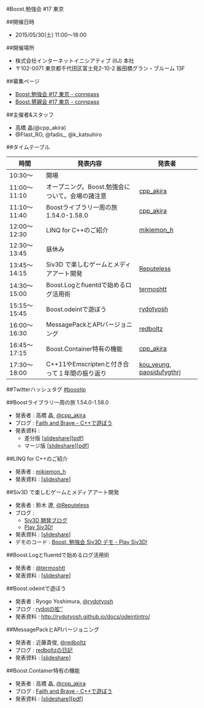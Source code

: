 #Boost.勉強会 #17 東京

##開催日時
- 2015/05/30(土) 11:00〜18:00


##開催場所
- 株式会社インターネットイニシアティブ (IIJ) 本社
- 〒102-0071 東京都千代田区富士見2-10-2 飯田橋グラン・ブルーム 13F


##募集ページ
- [Boost.勉強会 #17 東京 - connpass](http://connpass.com/event/14355/)
- [Boost.懇親会 #17 東京 - connpass](http://connpass.com/event/15094/)


##主催者&スタッフ
- 高橋 晶(@cpp_akira)
- @Flast_RO, @fadis_, @k_katsuhiro


##タイムテーブル

| 時間 | 発表内容 | 発表者 |
|------|----------|--------|
| 10:30〜      | 開場 | |
| 11:00〜11:10 | オープニング。Boost.勉強会について。会場の諸注意 | [cpp_akira](https://twitter.com/cpp_akira) |
| 11:10〜11:40 | Boostライブラリ一周の旅 1.54.0-1.58.0 | [cpp_akira](https://twitter.com/cpp_akira) |
| 12:00〜12:30 | LINQ for C++のご紹介 | [mikiemon_h](https://twitter.com/mikiemon_h) |
| 12:30〜13:45 | 昼休み | |
| 13:45〜14:15 | Siv3D で楽しむゲームとメディアアート開発 | [Reputeless](https://twitter.com/Reputeless) |
| 14:30〜15:00 | Boost.Logとfluentdで始めるログ活用術 | [termoshtt](https://twitter.com/termoshtt) |
| 15:15〜15:45 | Boost.odeintで遊ぼう | [rydotyosh](https://twitter.com/rydotyosh) |
| 16:00〜16:30 | MessagePackとAPIバージョニング | [redboltz](https://twitter.com/redboltz) |
| 16:45〜17:15 | Boost.Container特有の機能 | [cpp_akira](https://twitter.com/cpp_akira) |
| 17:30〜18:00 | C\+\+11やEmscriptenと付き合って１年間の振り返り | [kou_yeung](https://twitter.com/kou_yeung), [paosidufygthrj](https://twitter.com/paosidufygthrj) |


##Twitterハッシュタグ
[#boostjp](http://twitter.com/search?q=%23boostjp)


##Boostライブラリ一周の旅 1.54.0-1.58.0
- 発表者 : 高橋 晶, [@cpp_akira](https://twitter.com/cpp_akira)
- ブログ : [Faith and Brave - C++で遊ぼう](http://faithandbrave.hateblo.jp/)
- 発表資料 :
	- 差分版 [[slideshare](http://www.slideshare.net/faithandbrave/boost-tour-1580)][[pdf](https://dl.dropboxusercontent.com/u/1682460/presentation/boost_17/boost_tour_1_58_0.pdf)]
	- マージ版 [[slideshare](http://www.slideshare.net/faithandbrave/boost-tour-1580-merge)][[pdf](https://dl.dropboxusercontent.com/u/1682460/presentation/boost_17/boost_tour_1_58_0_merge.pdf)]


##LINQ for C++のご紹介
- 発表者 : [mikiemon_h](https://twitter.com/mikiemon_h)
- 発表資料 : [[slideshare](http://www.slideshare.net/miki_hirofumi/boost17-cpplinq)]


##Siv3D で楽しむゲームとメディアアート開発
- 発表者 : 鈴木 遼, [@Reputeless](https://twitter.com/Reputeless)
- ブログ :
	- [Siv3D 開発ブログ](http://siv3d.hateblo.jp/)
	- [Play Siv3D!](http://play-siv3d.hateblo.jp/)
- 発表資料 : [[slideshare](http://www.slideshare.net/Reputeless/siv3d)]
- デモのコード : [Boost. 勉強会 Siv3D デモ - Play Siv3D!](http://play-siv3d.hateblo.jp/entry/boost17)


##Boost.Logとfluentdで始めるログ活用術
- 発表者 : [@termoshtt](https://twitter.com/termoshtt)
- 発表資料 : [[slideshare](http://www.slideshare.net/termoshtt/boostlogfluentd)]


##Boost.odeintで遊ぼう
- 発表者 : Ryogo Yoshimura, [@rydotyosh](https://twitter.com/rydotyosh)
- ブログ : [rydotの呟''](http://rydot.hatenablog.com/)
- 発表資料 : <http://rydotyosh.github.io/docs/odeintintro/>


##MessagePackとAPIバージョニング
- 発表者 : 近藤貴俊, [@redboltz](https://twitter.com/redboltz)
- ブログ : [redboltzの日記](http://d.hatena.ne.jp/redboltz/)
- 発表資料 : [[slideshare](http://www.slideshare.net/taka111/boost-sg-msgpack)]


##Boost.Container特有の機能
- 発表者 : 高橋 晶, [@cpp_akira](https://twitter.com/cpp_akira)
- ブログ : [Faith and Brave - C++で遊ぼう](http://faithandbrave.hateblo.jp/)
- 発表資料 : [[slideshare](http://www.slideshare.net/faithandbrave/boost-container-feature)][[pdf](https://dl.dropboxusercontent.com/u/1682460/presentation/boost_17/boost_container_feature.pdf)]

